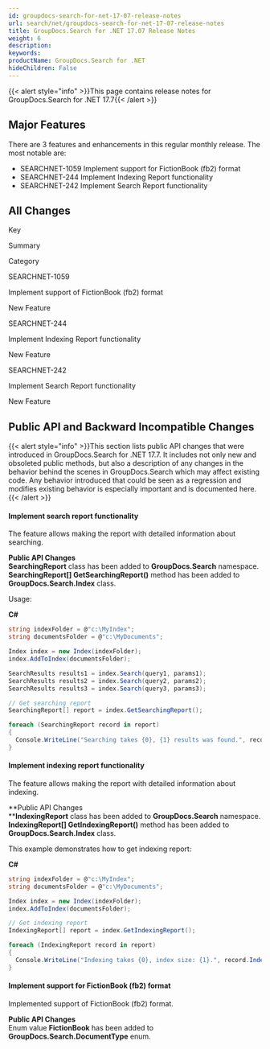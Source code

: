 ```yaml
---
id: groupdocs-search-for-net-17-07-release-notes
url: search/net/groupdocs-search-for-net-17-07-release-notes
title: GroupDocs.Search for .NET 17.07 Release Notes
weight: 6
description: 
keywords: 
productName: GroupDocs.Search for .NET
hideChildren: False
---
```

{{< alert style="info" >}}This page contains release notes for GroupDocs.Search for .NET 17.7{{< /alert >}}

## Major Features

There are 3 features and enhancements in this regular monthly release. The most notable are:

*   SEARCHNET-1059 Implement support for FictionBook (fb2) format
*   SEARCHNET-244 Implement Indexing Report functionality
*   SEARCHNET-242 Implement Search Report functionality

## All Changes

Key

Summary

Category

SEARCHNET-1059

Implement support of FictionBook (fb2) format

New Feature

SEARCHNET-244

Implement Indexing Report functionality

New Feature

SEARCHNET-242

Implement Search Report functionality

New Feature

## Public API and Backward Incompatible Changes

{{< alert style="info" >}}This section lists public API changes that were introduced in GroupDocs.Search for .NET 17.7. It includes not only new and obsoleted public methods, but also a description of any changes in the behavior behind the scenes in GroupDocs.Search which may affect existing code. Any behavior introduced that could be seen as a regression and modifies existing behavior is especially important and is documented here.{{< /alert >}}

#### Implement search report functionality

The feature allows making the report with detailed information about searching.

**Public API Changes**  
**SearchingReport** class has been added to **GroupDocs.Search** namespace.  
**SearchingReport\[\] GetSearchingReport()** method has been added to **GroupDocs.Search.Index** class.

Usage:

**C#**

```csharp
string indexFolder = @"c:\MyIndex";
string documentsFolder = @"c:\MyDocuments";

Index index = new Index(indexFolder);
index.AddToIndex(documentsFolder);

SearchResults results1 = index.Search(query1, params1);
SearchResults results2 = index.Search(query2, params2);
SearchResults results3 = index.Search(query3, params3);

// Get searching report
SearchingReport[] report = index.GetSearchingReport();

foreach (SearchingReport record in report)
{
  Console.WriteLine("Searching takes {0}, {1} results was found.", record.SearchingTime, record.ResultCount);
}

```

#### Implement indexing report functionality

The feature allows making the report with detailed information about indexing.

**Public API Changes  
****IndexingReport** class has been added to **GroupDocs.Search** namespace.  
**IndexingReport\[\] GetIndexingReport()** method has been added to **GroupDocs.Search.Index** class.

This example demonstrates how to get indexing report:

**C#**

```csharp
string indexFolder = @"c:\MyIndex";
string documentsFolder = @"c:\MyDocuments";

Index index = new Index(indexFolder);
index.AddToIndex(documentsFolder);

// Get indexing report
IndexingReport[] report = index.GetIndexingReport();

foreach (IndexingReport record in report)
{
  Console.WriteLine("Indexing takes {0}, index size: {1}.", record.IndexingTime, record.TotalIndexSize);
}

```

#### Implement support for FictionBook (fb2) format

Implemented support of FictionBook (fb2) format.

**Public API Changes**  
Enum value **FictionBook** has been added to **GroupDocs.Search.DocumentType** enum.

